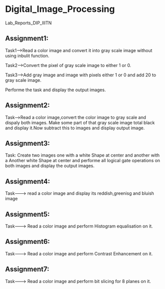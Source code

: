 # Digital_Image_Processing

Lab_Reports_DIP_IIITN


## Assignment1:

Task1-->Read a color image and convert it into gray scale image without using inbulit function.

Task2-->Convert the pixel of gray scale image to either 1 or 0.

Task3-->Add gray image and image with pixels either 1 or 0 and add 20 to gray scale image.

Performe the task and display the output images. 


## Assignment2:

Task-->Read a color image,convert the color image to gray scale and dispaly both images.
Make some part of that gray scale image total black and display it.Now subtract this to images and display output image.


## Assignment3:

Task: Create two images one with a white Shape at center and another with a Another white Shape at center and performe all logical gate operations on both images and display the output images.


## Assignment4:

Task---> read a color image and display its reddish,greenisg and bluish image

## Assignment5:

Task---> Read a color image and perform Histogram equalisation on it.

## Assignment6:

Task---> Read a color image and perform Contrast Enhancement on it.

## Assignment7:

Task---> Read a color image and perform bit slicing for 8 planes on it.


